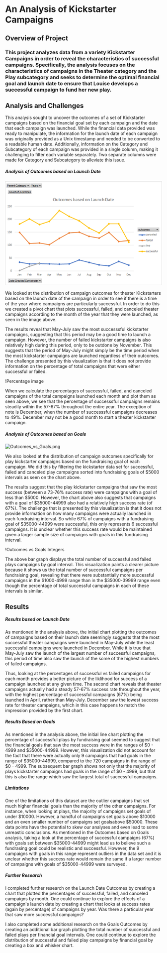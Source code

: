 # An Analysis of Kickstarter Campaigns

## Overview of Project
### This project analyzes data from a variety Kickstarter Campaigns in order to reveal the characteristics of successful campaigns. Specifically, the analysis focuses on the characteristics of campaigns in the Theater category and the Play subcategory and seeks to determine the optimal financial goal and launch date to ensure that Louise develops a successful campaign to fund her new play.

## Analysis and Challenges

This analysis sought to uncover the outcomes of a set of Kickstarter campaigns based on the financial goal set by each campaign and the date that each campaign was launched. While the financial data provided was ready to manipulate, the information for the launch date of each campaign was originally provided as a Unix timestamp and needed to be converted to a readable human date. Additionally, information on the Category and Subcategory of each campaign was provided in a single column, making it challenging to filter each variable separately. Two separate columns were made for Category and Subcategory to alleviate this issue.

##### Analysis of Outcomes based on Launch Date

![Outcomes_Based_on_Launch_Date.png](Outcomes_Based_on_Launch_Date.png)

We looked at the distribution of campaign outcomes for theater Kickstarters based on the launch date of the campaign in order to see if there is a time of the year where campaigns are particularly successful. In order to do this we created a pivot chart that plots successful, failed, and canceled theater campaigns according to the month of the year that they were launched, as seen in the image above.

The results reveal that May-July saw the most successsful kickstarter campaigns, suggesting that this period may be a good time to launch a campaign. However, the number of failed kickstarter campaigns is also relatively high during this period, only to be outdone by November. This suggests that the period of May-July might simply be the time period when the most kickstarter campaigns are launched regardless of their outcomes. The challenge presented by this visualization is that it does not provide information on the percentage of total campaigns that were either successful or failed.

!Percentage image

When we calculate the percentages of successful, failed, and canceled campaigns of the total campaigns launched each month and plot them as seen above, we see that the percentage of successsful campaigns remains steadily within the 57-67% throughout the entire year. The exception of note is December, when the number of successsful campaigns decreases to 49%. December may not be a good month to start a theater kickstarter campaign. 

##### Analysis of Outcomes based on Goals

![Outcomes_vs_Goals.png](Outcomes_vs_Goals.png)

We also looked at the distribution of campaign outcomes specifically for play kickstarter campaigns based on the fundraising goal of each campaign. We did this by filtering the kickstarter data set for successful, failed and canceled play campaigns sorted into fundraising goals of $5000 intervals as seen on the chart above.

The results suggest that the play kickstarter campaigns that saw the most success (between a 73-76% success rate) were campaigns with a goal of less than $5000. However, the chart above also suggests that campaigns with a goal of $35000-44999 also had a relatively high success rate (of 67%). The challenge that is presented by this visualization is that it does not provide information on how many campaigns were actually launched in each fundraising interval. So while 67% of campaigns with a fundraising goal of $35000-44999 were successful, this only represents 6 successful campaigns. It is unclear whether this success rate would be maintained given a larger sample size of campaigns with goals in this fundraising interval. 

!Outcomes vs Goals Integers

The above bar graph displays the total number of successful and failed plays campaigns by goal interval. This visualization paints a clearer picture because it shows us the total number of successful campaigns per fundraising goal, revealing that there were substantially more successful campaigns in the $1000-4999 range than in the $35000-39999 range even though the percentage of total successful campaigns in each of these intervals is similar.

## Results

##### Results based on Launch Date

As mentioned in the analysis above, the initial chart plotting the outcomes of campaigns based on their launch date seemingly suggests that the most successful theater campaigns were launched in May-July while the least successful campaigns were launched in December. While it is true that May-July saw the launch of the largest number of successful campaigns, this period of time also saw the launch of the some of the highest numbers of failed campaigns. 

Thus, looking at the percentages of successful vs failed campaigns for each month provides a better picture of the liklihood for success of a campaign launched at any given time. The second chart reveals that theater campaigns actually had a steady 57-67% success rate throughout the year, with the highest percentage of successful campaigns (67%) being launched in April, rather than May-July. December saw the lowest success rate for theater campaigns, which in this case happens to match the impression provided by the first chart. 

##### Results Based on Goals

As mentioned in the analysis above, the initial line chart plotting the percentage of successful plays by fundraising goal seemed to suggest that the financial goals that saw the most success were in the ranges of $0 - 4999 and $35000-44999. However, this visualization did not account for the fact that there were actually only 9 campaigns that had goals in the range of $35000-44999, compared to the 720 campaigns in the range of $0 - 4999. The subsequent bar graph shows not only that the majority of plays kickstarter campaigns had goals in the range of $0 - 4999, but that this is also the range which saw the largest total of successful campaigns.

##### Limitations

One of the limitations of this dataset are the outlier campaigns that set much higher financial goals than the majority of the other campaigns. For instance, when looking at plays, the majority of campaigns set goals of under $10000. However, a handful of campaigns set goals above $10000 and an even smaller number of campaigns set goalsabove $50000. These data points have the potential to skew our analyses and even lead to some unreastic conclusions. As mentioned in the Outcomes based on Goals analysis, taking a look at the percentage of successful campaigns (67%) with goals set between $35000-44999 might lead us to believe such a fundrasing goal could be realistic and successful. However, the 9 campaigns with goals in this range represent outliers in the data set and it is unclear whether this success rate would remain the same if a larger number of campaigns with goals of $35000-44999 were surveyed.

##### Further Research 

I completed further research on the Launch Date Outcomes by creating a chart that plotted the percentages of successful, failed, and canceled campaigns by month. One could continue to explore the effects of a campaign's launch date by creating a chart that looks at success rates (again by percentage) of campaigns by year. Was there a particular year that saw more successful campaigns? 

I also completed some additional research on the Goals Outcomes by creating an additional bar graph plotting the total number of successful and failed plays per financial goal intervals. One could continue to explore the distribution of successful and failed play campaigns by financial goal by creating a box and whisker chart.
